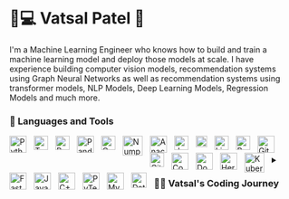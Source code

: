 # 🎃💻 Vatsal Patel 🚧

I'm a Machine Learning Engineer who knows how to build and train a machine learning model and deploy those models at scale. I have experience building computer vision models, recommendation systems using Graph Neural Networks as well as recommendation systems using transformer models, NLP Models, Deep Learning Models, Regression Models and much more.

### 🧰 Languages and Tools

<img align="left" alt="Python" width="30px" style="padding-right:10px;" src="https://cdn.jsdelivr.net/gh/devicons/devicon/icons/python/python-original-wordmark.svg" />

<img align="left" alt="Tensorflow" width="25px" style="padding-right:10px;" src="https://cdn.jsdelivr.net/gh/devicons/devicon/icons/tensorflow/tensorflow-original.svg" />

<img align="left" alt="PyTorch" width="25px" style="padding-right:10px;" src="https://cdn.jsdelivr.net/gh/devicons/devicon/icons/pytorch/pytorch-original.svg" />

<img align="left" alt="Pandas" width="30px" style="padding-right:10px;" src="https://cdn.jsdelivr.net/gh/devicons/devicon/icons/pandas/pandas-original-wordmark.svg" />

<img align="left" alt="Opencv" width="25px" style="padding-right:10px;" src="https://cdn.jsdelivr.net/gh/devicons/devicon/icons/opencv/opencv-original-wordmark.svg" />

<img align="left" alt="Numpy" width="35px" style="padding-right:10px;" src="https://cdn.jsdelivr.net/gh/devicons/devicon/icons/numpy/numpy-original-wordmark.svg" />

<img align="left" alt="Anaconda" width="30px" style="padding-right:10px;" src="https://cdn.jsdelivr.net/gh/devicons/devicon/icons/anaconda/anaconda-original-wordmark.svg" />

<img align="left" alt="Jupyter" width="25px" style="padding-right:10px;" src="https://cdn.jsdelivr.net/gh/devicons/devicon/icons/jupyter/jupyter-original-wordmark.svg" />

<img align="left" alt="Azure" width="20px" style="padding-right:10px;" src="https://cdn.jsdelivr.net/gh/devicons/devicon/icons/azure/azure-original.svg" />

<img align="left" alt="Linux" width="25px" style="padding-right:10px;" src="https://cdn.jsdelivr.net/gh/devicons/devicon/icons/linux/linux-original.svg" />

<img align="left" alt="Bash" width="25px" style="padding-right:10px;" src="https://cdn.jsdelivr.net/gh/devicons/devicon/icons/bash/bash-original.svg" />

<img align="left" alt="Git" width="30px" style="padding-right:10px;" src="https://cdn.jsdelivr.net/gh/devicons/devicon/icons/git/git-original-wordmark.svg" />

<img align="left" alt="GitHub" width="25px" style="padding-right:10px;" src="https://cdn.jsdelivr.net/gh/devicons/devicon/icons/github/github-original.svg" />

<img align="left" alt="Confluence" width="30px" style="padding-right:10px;" src="https://cdn.jsdelivr.net/gh/devicons/devicon/icons/confluence/confluence-original-wordmark.svg" />


<img align="left" alt="Docker" width="30px" style="padding-right:10px;" src="https://cdn.jsdelivr.net/gh/devicons/devicon/icons/docker/docker-original-wordmark.svg" />

<img align="left" alt="Heroku" width="30px" style="padding-right:10px;" src="https://cdn.jsdelivr.net/gh/devicons/devicon/icons/heroku/heroku-original-wordmark.svg" />

<img align="left" alt="Kubernetes" width="35px" style="padding-right:10px;" src="https://cdn.jsdelivr.net/gh/devicons/devicon/icons/kubernetes/kubernetes-plain-wordmark.svg" />

<img align="left" alt="Fastapi" width="30px" style="padding-right:10px;" src="https://cdn.jsdelivr.net/gh/devicons/devicon/icons/fastapi/fastapi-original-wordmark.svg" />

<img align="left" alt="Java" width="30px" style="padding-right:10px;" src="https://cdn.jsdelivr.net/gh/devicons/devicon/icons/java/java-original-wordmark.svg"/>

<img align="left" alt="C++" width="30px" style="padding-right:10px;" src="https://cdn.jsdelivr.net/gh/devicons/devicon/icons/cplusplus/cplusplus-line.svg" />

<img align="left" alt="PyTest" width="30px" style="padding-right:10px;" src="https://cdn.jsdelivr.net/gh/devicons/devicon/icons/pytest/pytest-original-wordmark.svg" />

<img align="left" alt="MySQL" width="30px" style="padding-right:10px;" src="https://cdn.jsdelivr.net/gh/devicons/devicon/icons/mysql/mysql-original-wordmark.svg" />

<img align="left" alt="Databricks" width="27px" style="padding-right:10px;" src="https://cdn.jsdelivr.net/gh/SQLPlayer/icons-and-symbols/popular/databricks.svg" />
<br />
<br />

<details>
    <summary><h3>👨‍💻 Vatsal's Coding Journey</h3></summary>
        I started my coding journey as a naive computer science student with a passion to learn everything I could about this programming world - code, unix, linux, theory. And all the while, teaching myself iOS development with a dream to build my own app, but that soon got overshadowed by my desire to excel in Java. A desire that landed me a full-stack software engineering job upon graduation. However, I had another desire I had been pursuing throughout this time - YouTube content creation. I eventually ended up quitting my software engineering job to pursue YouTube full-time, and that has been my focus ever since. But there's something that's always bothered me about my journey - abandoning my dream of building my own app to pursue the safe route, a job. Now I've already taken the leap away from that safety net into this uncomfortable, unexplored world that it being a creator. And it worked out, but again, it became comfortable. It's easier to create a video than go out on a ledge and build my own product. I do have to eat, at the end of the day, but I think it's time. It's time to get uncomfortable again. I have a burning desire to get back on the horse, and fulfill that dream younger me had of building my own app, my own product. And in order to do that, I'll be implmementing a few measures to streamline my YouTube content to focus more time on fulfilling that dream - a dream that I'll be ready to tackle in 2023 due to the measure I'm putting in place now until the end of 2022. Don't wait up, because I'm coming.

[linkedin]: https://www.linkedin.com/in/vatsal-patel-84220745/
[youtube]: https://youtube.com/fknight